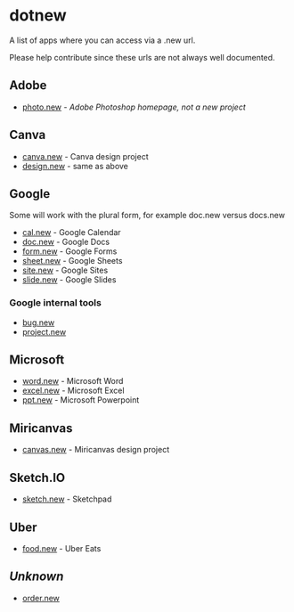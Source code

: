 # dotnew

A list of apps where you can access via a .new url.

Please help contribute since these urls are not always well documented.

## Adobe

- [photo.new](https://photo.new) - _Adobe Photoshop homepage, not a new project_

## Canva

- [canva.new](https://canva.new) - Canva design project
- [design.new](https://design.new) - same as above

## Google

Some will work with the plural form, for example doc.new versus docs.new

- [cal.new](https://cal.new) - Google Calendar
- [doc.new](https://doc.new) - Google Docs
- [form.new](https://form.new) - Google Forms
- [sheet.new](https://sheet.new) - Google Sheets
- [site.new](https://site.new) - Google Sites
- [slide.new](https://slide.new) - Google Slides

### Google internal tools

- [bug.new](https://bug.new)
- [project.new](https://project.new)

## Microsoft

- [word.new](https://word.new) - Microsoft Word
- [excel.new](https://excel.new) - Microsoft Excel
- [ppt.new](https://ppt.new) - Microsoft Powerpoint

## Miricanvas

- [canvas.new](https://canvas.new) - Miricanvas design project

## Sketch.IO

- [sketch.new](https://sketch.new) - Sketchpad

## Uber

- [food.new](https://food.new) - Uber Eats

## _Unknown_

- [order.new](https://order.new)

